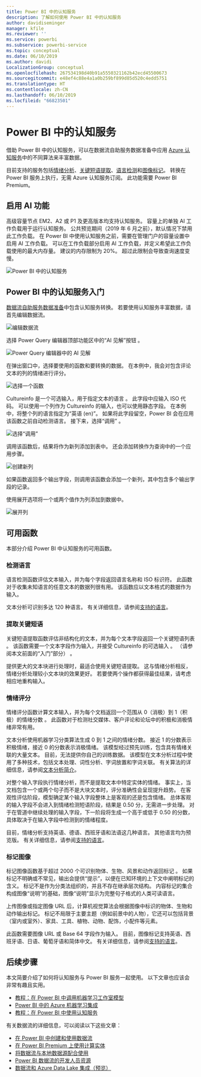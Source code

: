 ```yaml
---
title: Power BI 中的认知服务
description: 了解如何使用 Power BI 中的认知服务
author: davidiseminger
manager: kfile
ms.reviewer: ''
ms.service: powerbi
ms.subservice: powerbi-service
ms.topic: conceptual
ms.date: 06/10/2019
ms.author: davidi
LocalizationGroup: conceptual
ms.openlocfilehash: 267534198d40b91a5550321162b42ecd45500673
ms.sourcegitcommit: e48ef4c88e4a1a0b259bf899d85d520c4edd5751
ms.translationtype: HT
ms.contentlocale: zh-CN
ms.lasthandoff: 06/10/2019
ms.locfileid: "66823501"
---
```

# <a name="cognitive-services-in-power-bi"></a>Power BI 中的认知服务 

借助 Power BI 中的认知服务，可以在数据流自助服务数据准备中应用 [Azure 认知服务](https://azure.microsoft.com/services/cognitive-services/)中的不同算法来丰富数据。

目前支持的服务包括[情绪分析](https://docs.microsoft.com/azure/cognitive-services/text-analytics/how-tos/text-analytics-how-to-sentiment-analysis)、[关键短语提取](https://docs.microsoft.com/azure/cognitive-services/text-analytics/how-tos/text-analytics-how-to-keyword-extraction)、[语言检测](https://docs.microsoft.com/azure/cognitive-services/text-analytics/how-tos/text-analytics-how-to-language-detection)和[图像标记](https://docs.microsoft.com/azure/cognitive-services/computer-vision/concept-tagging-images)。 转换在 Power BI 服务上执行，无需 Azure 认知服务订阅。 此功能需要 Power BI Premium。

## <a name="enabling-ai-features"></a>**启用 AI 功能**

高级容量节点 EM2、A2 或 P1 及更高版本均支持认知服务。 容量上的单独 AI 工作负载用于运行认知服务。 公共预览期间（2019 年 6 月之前），默认情况下禁用此工作负载。 在 Power BI 中使用认知服务之前，需要在管理门户的容量设置中启用 AI 工作负载。 可以在工作负载部分启用 AI 工作负载，并定义希望此工作负载使用的最大内存量。 建议的内存限制为 20%。 超过此限制会导致查询速度变慢。

![Power BI 中的认知服务](media/service-cognitive-services/cognitive-services_01.png)

## <a name="getting-started-with-cognitive-services-in-power-bi"></a>**Power BI 中的认知服务入门**

[数据流自助服务数据准备](https://powerbi.microsoft.com/blog/introducing-power-bi-data-prep-wtih-dataflows/)中包含认知服务转换。 若要使用认知服务丰富数据，请首先编辑数据流。

![编辑数据流](media/service-cognitive-services/cognitive-services_02.png)

选择 Power Query 编辑器顶部功能区中的“AI 见解”按钮  。

![Power Query 编辑器中的 AI 见解](media/service-cognitive-services/cognitive-services_03.png)

在弹出窗口中，选择要使用的函数和要转换的数据。 在本例中，我会对包含评论文本的列的情绪进行评分。

![选择一个函数](media/service-cognitive-services/cognitive-services_04.png)

Cultureinfo 是一个可选输入，用于指定文本的语言  。 此字段中应输入 ISO 代码。 可以使用一个列作为 Cultureinfo 的输入，也可以使用静态字段。 在本例中，将整个列的语言指定为“英语 (en)”。 如果将此字段留空，Power BI 会在应用该函数之前自动检测语言。 接下来，选择“调用”  。

![选择“调用”](media/service-cognitive-services/cognitive-services_05.png)

调用该函数后，结果将作为新列添加到表中。 还会添加转换作为查询中的一个应用步骤。

![创建新列](media/service-cognitive-services/cognitive-services_06.png)

如果函数返回多个输出字段，则调用该函数会添加一个新列，其中包含多个输出字段的记录。

使用展开选项将一个或两个值作为列添加到数据中。

![展开列](media/service-cognitive-services/cognitive-services_07.png)

## <a name="available-functions"></a>**可用函数**

本部分介绍 Power BI 中认知服务的可用函数。

### <a name="detect-language"></a>**检测语言**

语言检测函数评估文本输入，并为每个字段返回语言名称和 ISO 标识符。 此函数对于收集未知语言的任意文本的数据列很有用。 该函数应以文本格式的数据作为输入。

文本分析可识别多达 120 种语言。 有关详细信息，请参阅[支持的语言](https://docs.microsoft.com/azure/cognitive-services/text-analytics/text-analytics-supported-languages)。

### <a name="extract-key-phrases"></a>**提取关键短语**

关键短语提取函数评估非结构化的文本，并为每个文本字段返回一个关键短语列表  。 该函数需要一个文本字段作为输入，并接受 Cultureinfo 的可选输入  。 （请参阅本文前面的“入门”部分）  。

提供更大的文本块进行处理时，最适合使用关键短语提取。 这与情绪分析相反，情绪分析处理较小文本块的效果更好。 若要使两个操作都获得最佳结果，请考虑相应地重构输入。

### <a name="score-sentiment"></a>**情绪评分**

情绪评分函数计算文本输入，并为每个文档返回一个范围从 0（消极）到 1（积极）的情绪分数  。 此函数对于检测社交媒体、客户评论和论坛中的积极和消极情绪非常有用。

文本分析使用机器学习分类算法生成 0 到 1 之间的情绪分数。 接近 1 的分数表示积极情绪，接近 0 的分数表示消极情绪。 该模型经过预先训练，包含具有情绪关联的大量文本。 目前，无法提供你自己的训练数据。 该模型在文本分析过程中使用了多种技术，包括文本处理、词性分析、字词放置和字词关联。 有关算法的详细信息，请参阅[文本分析简介](https://blogs.technet.microsoft.com/machinelearning/2015/04/08/introducing-text-analytics-in-the-azure-ml-marketplace/)。

对整个输入字段执行情绪分析，而不是提取文本中特定实体的情绪。 事实上，当文档包含一个或两个句子而不是大块文本时，评分准确性会呈现提升趋势。 在客观性评估阶段，模型确定某个输入字段整体上是客观的还是包含情绪。 总体客观的输入字段不会进入到情绪检测短语阶段，结果是 0.50 分，无需进一步处理。 对于在管道中继续处理的输入字段，下一阶段将生成一个高于或低于 0.50 的分数，具体取决于在输入字段中检测到的情绪程度。

目前，情绪分析支持英语、德语、西班牙语和法语这几种语言。 其他语言均为预览版。 有关详细信息，请参阅[支持的语言](https://docs.microsoft.com/azure/cognitive-services/text-analytics/text-analytics-supported-languages)。

### <a name="tag-images"></a>**标记图像**

标记图像函数基于超过 2000 个可识别物体、生物、风景和动作返回标记  。 如果标记不明确或不常见，输出会提供“提示”，以便在已知环境的上下文中阐明标记的含义。 标记不是作为分类法组织的，并且不存在继承层次结构。 内容标记的集合构成图像“说明”的基础，图像“说明”显示为完整句子格式的人类可读语言。

上传图像或指定图像 URL 后，计算机视觉算法会根据图像中标识的物体、生物和动作输出标记。 标记不局限于主要主题（例如前景中的人物），它还可以包括背景（室内或室外）、家具、工具、植物、动物、配饰，小配件等元素。

此函数需要图像 URL 或 Base 64 字段作为输入。 目前，图像标记支持英语、西班牙语、日语、葡萄牙语和简体中文。 有关详细信息，请参阅[支持的语言](https://docs.microsoft.com/rest/api/cognitiveservices/computervision/tagimage/tagimage#uri-parameters)。

## <a name="next-steps"></a>后续步骤

本文简要介绍了如何将认知服务与 Power BI 服务一起使用。 以下文章也应该会非常有趣且实用。 

* [教程：在 Power BI 中调用机器学习工作室模型](service-tutorial-invoke-machine-learning-model.md)
* [Power BI 中的 Azure 机器学习集成](service-machine-learning-integration.md)
* [教程：在 Power BI 中使用认知服务](service-tutorial-use-cognitive-services.md)


有关数据流的详细信息，可以阅读以下这些文章：
* [在 Power BI 中创建和使用数据流](service-dataflows-create-use.md)
* [在 Power BI Premium 上使用计算实体](service-dataflows-computed-entities-premium.md)
* [将数据流与本地数据源配合使用](service-dataflows-on-premises-gateways.md)
* [Power BI 数据流的开发人员资源](service-dataflows-developer-resources.md)
* [数据流和 Azure Data Lake 集成（预览）](service-dataflows-azure-data-lake-integration.md)